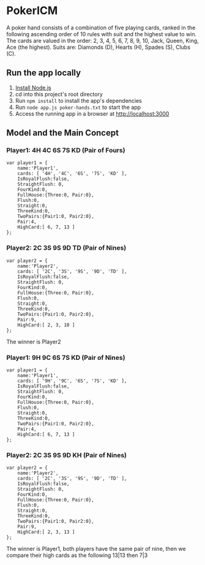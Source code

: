 # PokerICM
A poker hand consists of a combination of five playing cards, ranked in the following ascending order of 10 rules with suit and the highest value to win. The cards are valued in the order: 2, 3, 4, 5, 6, 7, 8, 9, 10, Jack, Queen, King, Ace (the highest).
Suits are: Diamonds (D), Hearts (H), Spades (S), Clubs (C).


## Run the app locally

1. [Install Node.js][]
1. cd into this project's root directory
1. Run `npm install` to install the app's dependencies
1. Run `node app.js poker-hands.txt` to start the app
1. Access the running app in a browser at <http://localhost:3000>

[Install Node.js]: https://nodejs.org/en/download/

## Model and the Main Concept

### Player1: 4H 4C 6S 7S KD (Pair of Fours)
```
var player1 = {
    name:'Player1',
    cards: [ '4H', '4C', '6S', '7S', 'KD' ],
    IsRoyalFlush:false,
    StraightFlush: 0,
    FourKind:0,
    FullHouse:{Three:0, Pair:0},
    Flush:0,
    Straight:0,
    ThreeKind:0,
    TwoPairs:{Pair1:0, Pair2:0}, 
    Pair:4,
    HighCard:[ 6, 7, 13 ]
};
```
### Player2: 2C 3S 9S 9D TD (Pair of Nines)
```
var player2 = {
    name:'Player2',
    cards: [ '2C', '3S', '9S', '9D', 'TD' ],
    IsRoyalFlush:false,
    StraightFlush: 0,
    FourKind:0,
    FullHouse:{Three:0, Pair:0},
    Flush:0,
    Straight:0,
    ThreeKind:0,
    TwoPairs:{Pair1:0, Pair2:0}, 
    Pair:9,
    HighCard:[ 2, 3, 10 ]
};
```
The winner is Player2

### Player1: 9H 9C 6S 7S KD (Pair of Nines)
```
var player1 = {
    name:'Player1',
    cards: [ '9H', '9C', '6S', '7S', 'KD' ],
    IsRoyalFlush:false,
    StraightFlush: 0,
    FourKind:0,
    FullHouse:{Three:0, Pair:0},
    Flush:0,
    Straight:0,
    ThreeKind:0,
    TwoPairs:{Pair1:0, Pair2:0}, 
    Pair:4,
    HighCard:[ 6, 7, 13 ]
};
```
### Player2: 2C 3S 9S 9D KH (Pair of Nines)
```
var player2 = {
    name:'Player2',
    cards: [ '2C', '3S', '9S', '9D', 'TD' ],
    IsRoyalFlush:false,
    StraightFlush: 0,
    FourKind:0,
    FullHouse:{Three:0, Pair:0},
    Flush:0,
    Straight:0,
    ThreeKind:0,
    TwoPairs:{Pair1:0, Pair2:0}, 
    Pair:9,
    HighCard:[ 2, 3, 13 ]
};
```
The winner is Player1, both players have the same pair of nine, then we compare their high cards as the following 13|13 then 7|3
